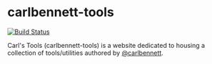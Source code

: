# carlbennett-tools

[![Build Status](https://github.com/carlbennett/carlbennett-tools/workflows/carlbennett-tools/badge.svg)](https://github.com/carlbennett/carlbennett-tools/actions?query=workflow%3Acarlbennett-tools)

Carl's Tools (carlbennett-tools) is a website dedicated to housing a collection
of tools/utilities authored by [@carlbennett](https://github.com/carlbennett).
